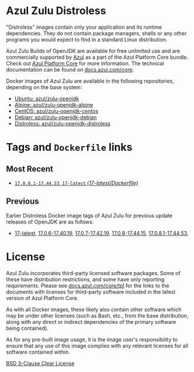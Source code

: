 Azul Zulu Distroless
====================

"Distroless" images contain only your application and its runtime dependencies. They do not contain package managers,
shells or any other programs you would expect to find in a standard Linux distribution.

Azul Zulu Builds of OpenJDK are available for free unlimited use and are commercially supported by [Azul][1] as a part of the Azul Platform Core bundle.
Check out [Azul Platform Core][2] for more information. The technical documentation can be found on [docs.azul.com/core][3].

Docker images of Azul Zulu are available in the following repositories, depending on the base system:

  * [Ubuntu: azul/zulu-openjdk][4]
  * [Alpine: azul/zulu-openjdk-alpine][5]
  * [CentOS: azul/zulu-openjdk-centos][6]
  * [Debian: azul/zulu-openjdk-debian][7]
  * [Distroless: azul/zulu-openjdk-distroless][8]

Tags and `Dockerfile` links
===========================

Most Recent
-----------

 
   * [`17.0.8.1-17.44.53`, `17-latest` (*17-latest/Dockerfile)*][11]

Previous
--------

Earlier Distroless Docker image tags of Azul Zulu for previous update releases of OpenJDK are as follows:


  * [17-latest][11],
  [17.0.6-17.40.19][12],
  [17.0.7-17.42.19][13],
  [17.0.8-17.44.15][14],
  [17.0.8.1-17.44.53][15],
  

License
=======

Azul Zulu incorporates third-party licensed software packages. Some of these have distribution restrictions, and some have only reporting requirements. Please see [docs.azul.com/core/tpl][9] for the links to the documents with licenses for third-party software included in the latest version of Azul Platform Core.

As with all Docker images, these likely also contain other software which may be under other licenses (such as Bash, etc., from the base distribution, along with any direct or indirect dependencies of the primary software being contained).

As for any pre-built image usage, it is the image user's responsibility to ensure that any use of this image complies with any relevant licenses for all software contained within.

[BSD 3-Clause Clear License][10]


  [1]: https://www.azul.com/
  [2]: https://www.azul.com/products/core/
  [3]: https://docs.azul.com/core/
  [4]: https://hub.docker.com/r/azul/zulu-openjdk
  [5]: https://hub.docker.com/r/azul/zulu-openjdk-alpine
  [6]: https://hub.docker.com/r/azul/zulu-openjdk-centos
  [7]: https://hub.docker.com/r/azul/zulu-openjdk-debian
  [8]: https://hub.docker.com/r/azul/zulu-openjdk-distroless
  [9]: https://docs.azul.com/core/tpl
  [10]: https://github.com/zulu-openjdk/zulu-openjdk/blob/master/LICENSE.txt


  [11]: https://github.com/zulu-openjdk/zulu-openjdk/blob/master/distroless/17-latest/Dockerfile
  [12]: https://github.com/zulu-openjdk/zulu-openjdk/blob/master/distroless/17.0.6-17.40.19/Dockerfile
  [13]: https://github.com/zulu-openjdk/zulu-openjdk/blob/master/distroless/17.0.7-17.42.19/Dockerfile
  [14]: https://github.com/zulu-openjdk/zulu-openjdk/blob/master/distroless/17.0.8-17.44.15/Dockerfile
  [15]: https://github.com/zulu-openjdk/zulu-openjdk/blob/master/distroless/17.0.8.1-17.44.53/Dockerfile
  